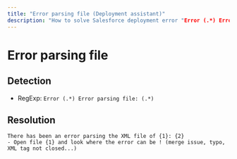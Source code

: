 ```yaml
---
title: "Error parsing file (Deployment assistant)"
description: "How to solve Salesforce deployment error "Error (.*) Error parsing file: (.*)""
---
```

<!-- markdownlint-disable MD013 -->
# Error parsing file

## Detection

- RegExp: `Error (.*) Error parsing file: (.*)`

## Resolution

```shell
There has been an error parsing the XML file of {1}: {2}
- Open file {1} and look where the error can be ! (merge issue, typo, XML tag not closed...)
```
